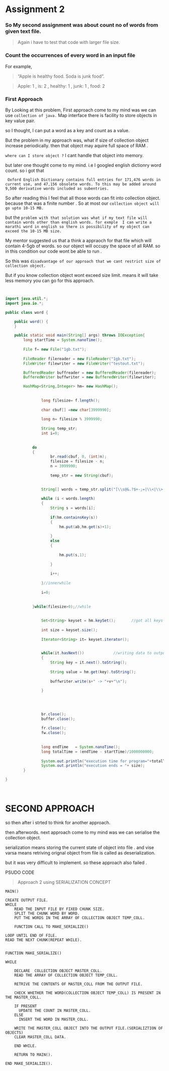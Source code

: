 # Assignment 2

### So My second assignment was about count no of words from given text file.

> Again i have to test that code with larger file size.
 
### Count the occurrences of every word in an input file

For example, 

> “Apple is healthy food. Soda is junk food”. 


> Apple: 1 , is: 2 , healthy: 1 , junk: 1 , food: 2

### First Approach


By Looking at this problem, First approach come to my mind was we can use ```collection of java.``` Map interface there is facility to store objects in key value pair.

so I thought, I can put a word as a key and count as a value.

But the problem in my approach was, what if size of collection object increase periodically. then that object may aquire full space of RAM . 

```where can I store object ?``` I cant handle that object into memory.

but later one thought come to my mind. i.e I googled english dictionry word count. so i got that

``` Oxford English Dictionary contains full entries for 171,476 words in current use, and 47,156 obsolete words. To this may be added around 9,500 derivative words included as subentries.```

So after reading this  I feel that all those words can fit into collection object. because that was a finite number . So at most our ```collection object will go upto 10-15 MB.```

but the ``problem with that solution was what if my text file will contain words other than english words. for exmple 
I can write a marathi word in english so there is possibility of my object can exceed the 10-15 MB size.``

My mentor suggested us that a think a appraoch for that file which will contain 4-5gb of words. so our object will occupy the space of all RAM. so in this condition our code wont be able to run .

So this was ```disadvantage of our approach that we cant restrict size of collection object.```

But if you know collection object wont exceed size limit. means it will take less memory you can go for this approach.

```java


import java.util.*;
import java.io.*;

public class word {

	public word() {
	}

	public static void main(String[] args) throws IOException{
		long startTime = System.nanoTime();
		
		File f= new File("1gb.txt");
		
		FileReader filereader = new FileReader("1gb.txt");
		FileWriter filewriter = new FileWriter("testout.txt");

		BufferedReader buffreader = new BufferedReader(filereader);
		BufferedWriter buffwriter = new BufferedWriter(filewriter);

		HashMap<String,Integer> hm= new HashMap();
			
				
				long filesize= f.length();
				
				char cbuf[] =new char[3999990];
				
				long n= filesize % 3999990;
				
				String temp_str;
				int i=0;
			
				
			do
			{
					br.read(cbuf, 0, (int)n);
					filesize = filesize - n;
					n = 3999990;
						
					temp_str = new String(cbuf);	

				
				String[] words = temp_str.split("[\\s@&.?$+-;=|\\<|\\>|\\[|\\]|\\/|@|\\'|\\(|\\)]+"); 
				
				while (i < words.length) 
				{  
					String s = words[i]; 
				
					if(hm.containsKey(s))
					{
						hm.put(ab,hm.get(s)+1);
					
					}
					else
					{
				
						hm.put(s,1);
				
					}
				
					i++;
				
				}//innerwhile
				
				i=0;
				
				
			}while(filesize>0);//while
				
				
				Set<String> keyset = hm.keySet();		//got all keys i.e words from collection object.
				
				int size = keyset.size();
				
				Iterator<String> it= keyset.iterator();

				
				while(it.hasNext())				//writing data to output file		
				{
					String key = it.next().toString();
					
					String value = hm.get(key).toString();
					
					buffwriter.write(s+" -> "+v+"\n");
					
				}
			
					
					
				
				br.close();
				buffer.close();
				
				fr.close();
				fw.close();
				
				 
				long endTime   = System.nanoTime();
				long totalTime = (endTime - startTime)/1000000000;
				
				System.out.println("execution time for program="+totalTime+" secs");
				System.out.println("execution ends = "+ size);
		}

}




```

# SECOND APPROACH


so then after i strted to think for another approach.

then afterwords. next approach come to my mind was we can serialise the collection object.

serialization means storing the current state of object into file . and vise varsa means retriving orignal object from file is called as deserialization.

but it was very difficult to implement. so these approach also failed .

PSUDO CODE 

> Approach 2 using SERIALIZATION CONCEPT

```
MAIN()

CREATE OUTPUT FILE.
WHILE 
	READ THE INPUT FILE BY FIXED CHUNK SIZE.
	SPLIT THE CHUNK WORD BY WORD.
	PUT THE WORDS IN THE ARRAY OF COLLECTION OBJECT TEMP_COLL.
	
	FUNCTION CALL TO MAKE_SERIALIZE()

LOOP UNTIL END OF FILE. 
READ THE NEXT CHUNK(REPEAT WHILE).


FUNCTION MAKE_SERIALIZE()

WHILE

	DECLARE  COLLECTION OBJECT MASTER_COLL.
	READ THE ARRAY OF COLLECTION OBJECT TEMP_COLL.

	RETRIVE THE CONTENTS OF MASTER_COLL FROM THE OUTPUT FILE.

	CHECK WHETHER THE WORD(COLLECTION OBJECT TEMP_COLL) IS PRESENT IN THE MASTER_COLL.

	IF PRESENT
	  UPDATE THE COUNT IN MASTER_COLL.
	ELSE
	  INSERT THE WORD IN MASTER_COLL.

	WRITE THE MASTER_COLL OBJECT INTO THE OUTPUT FILE.(SERIALIZTION OF OBJECTS)
	CLEAR MASTER_COLL DATA.

	END WHILE.	

	RETURN TO MAIN().

END MAKE_SERIALIZE().
```
